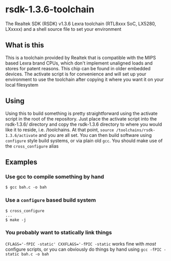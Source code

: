 # rsdk-1.3.6-toolchain
The Realtek SDK (RSDK) v1.3.6 Lexra toolchain (RTL8xxx SoC, LX5280, LXxxxx) and a shell source file to set your environment

## What is this

This is a toolchain provided by Realtek that is compatible with the MIPS based Lexra brand CPUs, which don't implement unaligned loads and stores for patent reasons. This chip can be found in older embedded devices. The activate script is for convenience and will set up your environment to use the toolchain after copying it where you want it on your local filesystem

## Using

Using this to build something is pretty straightforward using the activate script in the root of the repository. Just place the activate script into the rsdk-1.3.6/ directory and copy the rsdk-1.3.6 directory to where you would like it to reside, i.e. /toolchains. At that point, ```source /toolchains/rsdk-1.3.6/activate``` and you are all set. You can then build software using ```configure``` style build systems, or via plain old ```gcc```. You should make use of the ```cross_configure``` alias

## Examples

### Use gcc to compile something by hand

```
$ gcc bah.c -o bah 
```

### Use a ```configure``` based build system

```
$ cross_configure
...
$ make -j
```

### You probably want to statically link things

```CFLAGS='-fPIC -static' CXXFLAGS='-fPIC -static``` works fine with *most* configure scripts, or you can obviously do things by hand using ```gcc -fPIC -static bah.c -o bah```
